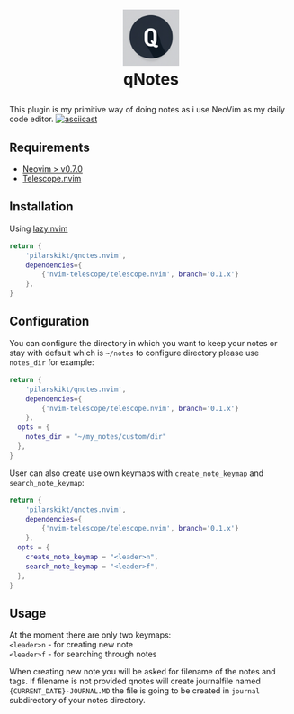 # <p align="center"> <img src="logo.png" width="100" height="100"> </br> qNotes </p>

This plugin is my primitive way of doing notes as i use NeoVim as my daily code editor.
[![asciicast](https://asciinema.org/a/642563.svg)](https://asciinema.org/a/642563)

## Requirements
* [Neovim > v0.7.0](https://github.com/neovim/neovim/releases/tag/v0.7.0)
* [Telescope.nvim](https://github.com/nvim-telescope/telescope.nvim)

## Installation
Using [lazy.nvim](https://github.com/folke/lazy.nvim)

```lua
return {
    'pilarskikt/qnotes.nvim',
    dependencies={
        {'nvim-telescope/telescope.nvim', branch='0.1.x'}
    },
}
```

## Configuration
You can configure the directory in which you want to keep your notes or stay with default which is `~/notes`
to configure directory please use `notes_dir` for example:
```lua
return {
    'pilarskikt/qnotes.nvim',
    dependencies={
        {'nvim-telescope/telescope.nvim', branch='0.1.x'}
    },
  opts = {
    notes_dir = "~/my_notes/custom/dir"
  },
}
```
User can also create use own keymaps with `create_note_keymap` and `search_note_keymap`:
```lua
return {
    'pilarskikt/qnotes.nvim',
    dependencies={
        {'nvim-telescope/telescope.nvim', branch='0.1.x'}
    },
  opts = {
    create_note_keymap = "<leader>n",
    search_note_keymap = "<leader>f",
  },
}
```

## Usage
At the moment there are only two keymaps:\
`<leader>n` - for creating new note\
`<leader>f` - for searching through notes

When creating new note you will be asked for filename of the notes and tags. If filename is not provided qnotes will create journalfile named `{CURRENT_DATE}-JOURNAL.MD`
the file is going to be created in `journal` subdirectory of your notes directory.

